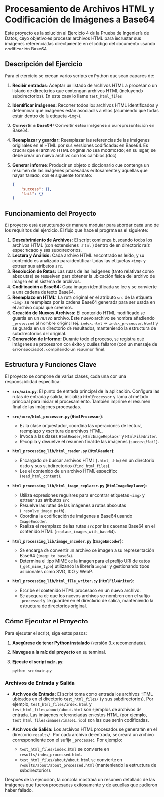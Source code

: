 # Procesamiento de Archivos HTML y Codificación de Imágenes a Base64

Este proyecto es la solución al Ejercicio 4 de la Prueba de Ingeniería de Datos, cuyo objetivo es procesar archivos HTML para incrustar sus imágenes referenciadas directamente en el código del documento usando codificación Base64.

## Descripción del Ejercicio

Para el ejercicio se creean varios scripts en Python que sean capaces de:

1. **Recibir entradas:** Aceptar un listado de archivos HTML a procesar o un listado de directorios que contengan archivos HTML (incluyendo subdirectorios). En este caso lo llame `test_html_files`
2. **Identificar imágenes:** Recorrer todos los archivos HTML identificados y determinar qué imágenes están asociadas a ellos (asumiendo que todas están dentro de la etiqueta `<img>`).
3. **Convertir a Base64:** Convertir estas imágenes a su representación en Base64.
4. **Reemplazar y guardar:** Reemplazar las referencias de las imágenes originales en el HTML por sus versiones codificadas en Base64. Es crucial que el archivo HTML original *no* sea modificado; en su lugar, se debe crear un nuevo archivo con los cambios.(doc)
5. **Generar informe:** Producir un objeto o diccionario que contenga un resumen de las imágenes procesadas exitosamente y aquellas que hayan fallado, con el siguiente formato:

   ```json
   {
       "success": {},
       "fail": {}
   }
   ```

## Funcionamiento del Proyecto

El proyecto está estructurado de manera modular para abordar cada uno de los requisitos del ejercicio. El flujo que hace el progrma es el siguiente:

1. **Descubrimiento de Archivos:** El script comienza buscando todos los archivos HTML (con extensiones `.html` ) dentro de un directorio raíz especificado y sus subdirectorios.
2. **Lectura y Análisis:** Cada archivo HTML encontrado es leído, y su contenido es analizado para identificar todas las etiquetas `<img>` y extraer sus atributos `src`.
3. **Resolución de Rutas:** Las rutas de las imágenes (tanto relativas como absolutas) se resuelven para obtener la ubicación física del archivo de imagen en el sistema de archivos.
4. **Codificación a Base64:** Cada imagen identificada se lee y se convierte a una cadena de texto Base64.
5. **Reemplazo en HTML:** La ruta original en el atributo `src` de la etiqueta `<img>` se reemplaza por la cadena Base64 generada para ser usada en el archivo copia que creemos.
6. **Creación de Nuevos Archivos:** El contenido HTML modificado se guarda en un *nuevo* archivo. Este nuevo archivo se nombra añadiendo `_processed` al nombre original (ej. `index.html` -> `index_processed.html`) y se guarda en un directorio de resultados, manteniendo la estructura de subdirectorios del original.
7. **Generación de Informe:** Durante todo el proceso, se registra qué imágenes se procesaron con éxito y cuáles fallaron (con un mensaje de error asociado), compilando un resumen final.

## Estructura y Funciones Clave

El proyecto se compone de varias clases, cada una con una responsabilidad específica:

* **`src/main.py`**: El punto de entrada principal de la aplicación. Configura las rutas de entrada y salida, inicializa `HtmlProcessor` y llama al método principal para iniciar el procesamiento. También imprime el resumen final de las imágenes procesadas.
* **`src/core/html_processor.py` (`HtmlProcessor`)**:

  * Es la clase orquestador, coordina las operaciones de lectura, reemplazo y escritura de archivos HTML.
  * Invoca a las clases `HtmlReader`, `HtmlImageReplacer` y `HtmlFileWriter`.
  * Recopila y devuelve el resumen final de las imágenes (`success`/`fail`).
* **`html_processing_lib/html_reader.py` (`HtmlReader`)**:

  * Encargado de buscar archivos HTML (`.html`, `.htm`) en un directorio dado y sus subdirectorios (`find_html_files`).
  * Lee el contenido de un archivo HTML específico (`read_html_content`).
* **`html_processing_lib/html_image_replacer.py` (`HtmlImageReplacer`)**:

  * Utiliza expresiones regulares para encontrar etiquetas `<img>` y extraer sus atributos `src`.
  * Resuelve las rutas de las imágenes a rutas absolutas (`_resolve_image_path`).
  * Coordina la codificación de imágenes a Base64 usando `ImageEncoder`.
  * Realiza el reemplazo de las rutas `src` por las cadenas Base64 en el contenido HTML (`replace_images_with_base64`).
* **`html_processing_lib/image_encoder.py` (`ImageEncoder`)**:

  * Se encarga de convertir un archivo de imagen a su representación Base64 (`image_to_base64`).
  * Determina el tipo MIME de la imagen para el prefijo URI de datos (`_get_mime_type`) utilizando la librería `imghdr` y gestionando tipos adicionales como SVG, ICO y WebP.
* **`html_processing_lib/html_file_writer.py` (`HtmlFileWriter`)**:

  * Escribe el contenido HTML procesado en un nuevo archivo.
  * Se asegura de que los nuevos archivos se nombren con el sufijo `_processed` y se guarden en el directorio de salida, manteniendo la estructura de directorios original.


## Cómo Ejecutar el Proyecto

Para ejecutar el script, siga estos pasos:

1. **Asegúrese de tener Python instalado** (versión 3.x recomendada).
2. **Navegue a la raíz del proyecto** en su terminal.
3. **Ejecute el script `main.py`**:

   ```bash
   python src/main.py
   ```

### Archivos de Entrada y Salida

* **Archivos de Entrada:** El script toma como entrada los archivos HTML ubicados en el directorio `test_html_files/` (y sus subdirectorios). Por ejemplo, `test_html_files/index.html` y `test_html_files/about/about.html` son ejemplos de archivos de entrada.
  Las imágenes referenciadas en estos HTML (por ejemplo, `test_html_files/images/image1.jpg`) son las que serán codificadas.
* **Archivos de Salida:** Los archivos HTML procesados se generarán en el directorio `results/`. Por cada archivo de entrada, se creará un archivo correspondiente con el sufijo `_processed`. Por ejemplo:

  * `test_html_files/index.html` se convierte en `results/index_processed.html`.
  * `test_html_files/about/about.html` se convierte en `results/about/about_processed.html` (manteniendo la estructura de subdirectorios).

Después de la ejecución, la consola mostrará un resumen detallado de las imágenes que fueron procesadas exitosamente y de aquellas que pudieron haber fallado.
